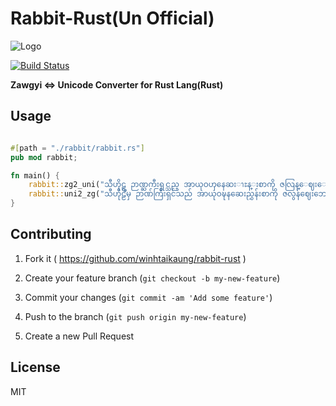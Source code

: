 # Rabbit-Rust(Un Official)
![Logo](https://avatars3.githubusercontent.com/u/11961573?v=3&s=100)

[![Build Status](https://travis-ci.org/winhtaikaung/rabbit-rust.svg?branch=master)](https://travis-ci.org/winhtaikaung/rabbit-rust)

**Zawgyi <=> Unicode Converter for Rust Lang(Rust)**
## Usage


```rust

#[path = "./rabbit/rabbit.rs"]
pub mod rabbit;

fn main() {
    rabbit::zg2_uni("သီဟိုဠ္မွ ဉာဏ္ႀကီးရွင္သည္ အာယုဝၯနေဆးၫႊန္းစာကို ဇလြန္ေဈးေဘး ဗာဒံပင္ထက္ အဓိ႒ာန္လ်က္ ဂဃနဏဖတ္ခဲ့သည္။");
    rabbit::uni2_zg("သီဟိုဠ်မှ ဉာဏ်ကြီးရှင်သည် အာယုဝဍ္ဎနဆေးညွှန်းစာကို ဇလွန်ဈေးဘေး ဗာဒံပင်ထက် အဓိဋ္ဌာန်လျက် ဂဃနဏဖတ်ခဲ့သည်။");
}


```

## Contributing

1. Fork it ( https://github.com/winhtaikaung/rabbit-rust )

2) Create your feature branch (`git checkout -b my-new-feature`)

3. Commit your changes (`git commit -am 'Add some feature'`)

4) Push to the branch (`git push origin my-new-feature`)

5. Create a new Pull Request

## License

MIT

